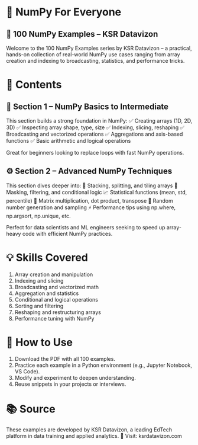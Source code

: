 # 🧮 NumPy For Everyone
## 🧠 100 NumPy Examples – KSR Datavizon
Welcome to the 100 NumPy Examples series by KSR Datavizon – a practical, hands-on collection of real-world NumPy use cases ranging from array creation and indexing to broadcasting, statistics, and performance tricks.

# 📁 Contents
## 📝 Section 1 – NumPy Basics to Intermediate
This section builds a strong foundation in NumPy:
✅ Creating arrays (1D, 2D, 3D)
✅ Inspecting array shape, type, size
✅ Indexing, slicing, reshaping
✅ Broadcasting and vectorized operations
✅ Aggregations and axis-based functions
✅ Basic arithmetic and logical operations

Great for beginners looking to replace loops with fast NumPy operations.

## ⚙️ Section 2 – Advanced NumPy Techniques
This section dives deeper into:
🔁 Stacking, splitting, and tiling arrays
🧩 Masking, filtering, and conditional logic
📈 Statistical functions (mean, std, percentile)
📐 Matrix multiplication, dot product, transpose
🧠 Random number generation and sampling
⚡ Performance tips using np.where, np.argsort, np.unique, etc.

Perfect for data scientists and ML engineers seeking to speed up array-heavy code with efficient NumPy practices.

# 💡 Skills Covered
1. Array creation and manipulation
2. Indexing and slicing
3. Broadcasting and vectorized math
4. Aggregation and statistics
5. Conditional and logical operations
6. Sorting and filtering
7. Reshaping and restructuring arrays
8. Performance tuning with NumPy

# 🚀 How to Use
1. Download the PDF with all 100 examples.
2. Practice each example in a Python environment (e.g., Jupyter Notebook, VS Code).
3. Modify and experiment to deepen understanding.
4. Reuse snippets in your projects or interviews.

# 📚 Source
These examples are developed by KSR Datavizon, a leading EdTech platform in data training and applied analytics.
🔗 Visit: ksrdatavizon.com
